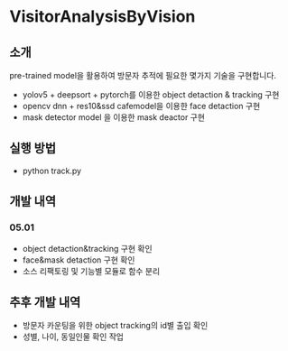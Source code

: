 # VisitorAnalysisByVision
## 소개
pre-trained model을 활용하여 방문자 추적에 필요한 몇가지 기술을 구현합니다.

- yolov5 + deepsort + pytorch를 이용한 object detaction & tracking 구현
- opencv dnn + res10&ssd cafemodel을 이용한 face detaction 구현
- mask detector model 을 이용한 mask deactor 구현

## 실행 방법
- python track.py

## 개발 내역
### 05.01
- object detaction&tracking 구현 확인
- face&mask detaction 구현 확인
- 소스 리팩토링 및 기능별 모듈로 함수 분리

## 추후 개발 내역
- 방문자 카운팅을 위한 object tracking의 id별 출입 확인
- 성별, 나이, 동일인물 확인 작업